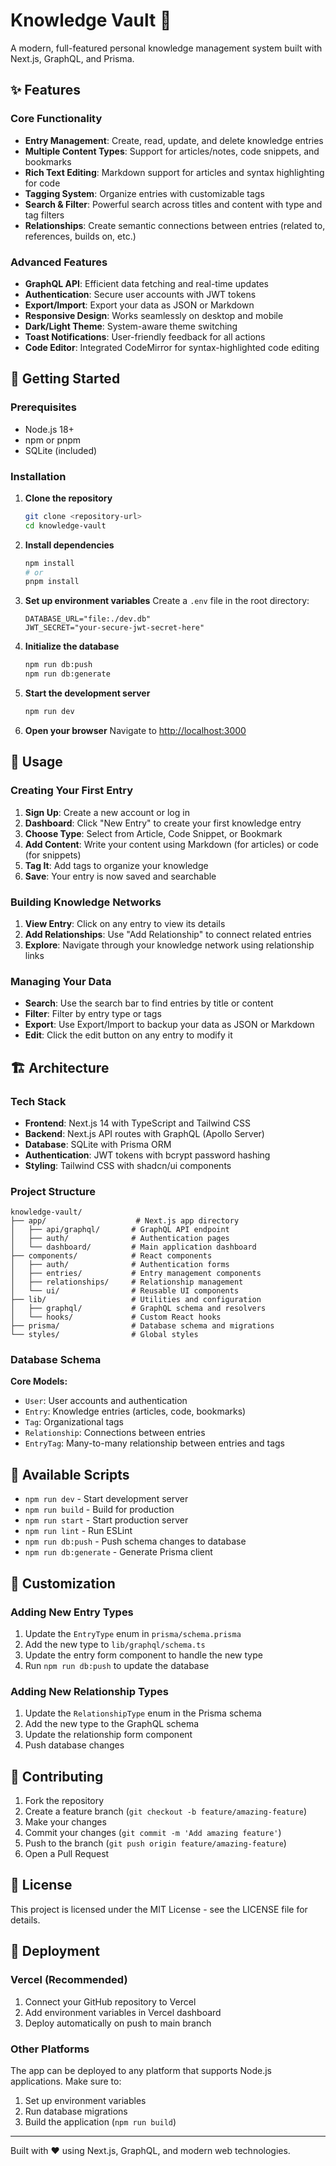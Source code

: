 # Knowledge Vault 🧠

A modern, full-featured personal knowledge management system built with Next.js, GraphQL, and Prisma.

## ✨ Features

### Core Functionality

- **Entry Management**: Create, read, update, and delete knowledge entries
- **Multiple Content Types**: Support for articles/notes, code snippets, and bookmarks
- **Rich Text Editing**: Markdown support for articles and syntax highlighting for code
- **Tagging System**: Organize entries with customizable tags
- **Search & Filter**: Powerful search across titles and content with type and tag filters
- **Relationships**: Create semantic connections between entries (related to, references, builds on, etc.)

### Advanced Features

- **GraphQL API**: Efficient data fetching and real-time updates
- **Authentication**: Secure user accounts with JWT tokens
- **Export/Import**: Export your data as JSON or Markdown
- **Responsive Design**: Works seamlessly on desktop and mobile
- **Dark/Light Theme**: System-aware theme switching
- **Toast Notifications**: User-friendly feedback for all actions
- **Code Editor**: Integrated CodeMirror for syntax-highlighted code editing

## 🚀 Getting Started

### Prerequisites

- Node.js 18+
- npm or pnpm
- SQLite (included)

### Installation

1. **Clone the repository**

   ```bash
   git clone <repository-url>
   cd knowledge-vault
   ```

2. **Install dependencies**

   ```bash
   npm install
   # or
   pnpm install
   ```

3. **Set up environment variables**
   Create a `.env` file in the root directory:

   ```env
   DATABASE_URL="file:./dev.db"
   JWT_SECRET="your-secure-jwt-secret-here"
   ```

4. **Initialize the database**

   ```bash
   npm run db:push
   npm run db:generate
   ```

5. **Start the development server**

   ```bash
   npm run dev
   ```

6. **Open your browser**
   Navigate to [http://localhost:3000](http://localhost:3000)

## 📖 Usage

### Creating Your First Entry

1. **Sign Up**: Create a new account or log in
2. **Dashboard**: Click "New Entry" to create your first knowledge entry
3. **Choose Type**: Select from Article, Code Snippet, or Bookmark
4. **Add Content**: Write your content using Markdown (for articles) or code (for snippets)
5. **Tag It**: Add tags to organize your knowledge
6. **Save**: Your entry is now saved and searchable

### Building Knowledge Networks

1. **View Entry**: Click on any entry to view its details
2. **Add Relationships**: Use "Add Relationship" to connect related entries
3. **Explore**: Navigate through your knowledge network using relationship links

### Managing Your Data

- **Search**: Use the search bar to find entries by title or content
- **Filter**: Filter by entry type or tags
- **Export**: Use Export/Import to backup your data as JSON or Markdown
- **Edit**: Click the edit button on any entry to modify it

## 🏗️ Architecture

### Tech Stack

- **Frontend**: Next.js 14 with TypeScript and Tailwind CSS
- **Backend**: Next.js API routes with GraphQL (Apollo Server)
- **Database**: SQLite with Prisma ORM
- **Authentication**: JWT tokens with bcrypt password hashing
- **Styling**: Tailwind CSS with shadcn/ui components

### Project Structure

```
knowledge-vault/
├── app/                    # Next.js app directory
│   ├── api/graphql/       # GraphQL API endpoint
│   ├── auth/              # Authentication pages
│   └── dashboard/         # Main application dashboard
├── components/            # React components
│   ├── auth/              # Authentication forms
│   ├── entries/           # Entry management components
│   ├── relationships/     # Relationship management
│   └── ui/                # Reusable UI components
├── lib/                   # Utilities and configuration
│   ├── graphql/           # GraphQL schema and resolvers
│   └── hooks/             # Custom React hooks
├── prisma/                # Database schema and migrations
└── styles/                # Global styles
```

### Database Schema

**Core Models:**

- `User`: User accounts and authentication
- `Entry`: Knowledge entries (articles, code, bookmarks)
- `Tag`: Organizational tags
- `Relationship`: Connections between entries
- `EntryTag`: Many-to-many relationship between entries and tags

## 🔧 Available Scripts

- `npm run dev` - Start development server
- `npm run build` - Build for production
- `npm run start` - Start production server
- `npm run lint` - Run ESLint
- `npm run db:push` - Push schema changes to database
- `npm run db:generate` - Generate Prisma client

## 🎨 Customization

### Adding New Entry Types

1. Update the `EntryType` enum in `prisma/schema.prisma`
2. Add the new type to `lib/graphql/schema.ts`
3. Update the entry form component to handle the new type
4. Run `npm run db:push` to update the database

### Adding New Relationship Types

1. Update the `RelationshipType` enum in the Prisma schema
2. Add the new type to the GraphQL schema
3. Update the relationship form component
4. Push database changes

## 🤝 Contributing

1. Fork the repository
2. Create a feature branch (`git checkout -b feature/amazing-feature`)
3. Make your changes
4. Commit your changes (`git commit -m 'Add amazing feature'`)
5. Push to the branch (`git push origin feature/amazing-feature`)
6. Open a Pull Request

## 📝 License

This project is licensed under the MIT License - see the LICENSE file for details.

## 🚀 Deployment

### Vercel (Recommended)

1. Connect your GitHub repository to Vercel
2. Add environment variables in Vercel dashboard
3. Deploy automatically on push to main branch

### Other Platforms

The app can be deployed to any platform that supports Node.js applications. Make sure to:

1. Set up environment variables
2. Run database migrations
3. Build the application (`npm run build`)

---

Built with ❤️ using Next.js, GraphQL, and modern web technologies.
